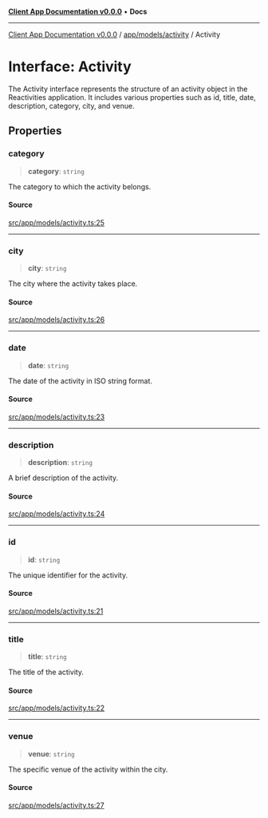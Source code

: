 [**Client App Documentation v0.0.0**](../../../../README.md) • **Docs**

***

[Client App Documentation v0.0.0](../../../../README.md) / [app/models/activity](../README.md) / Activity

# Interface: Activity

The Activity interface represents the structure of an activity object in the Reactivities application.
It includes various properties such as id, title, date, description, category, city, and venue.

## Properties

### category

> **category**: `string`

The category to which the activity belongs.

#### Source

[src/app/models/activity.ts:25](https://github.com/jimmykurian/Reactivities/blob/b7deb33720de249fc2929bf02ab0ec1eb6fc42cc/client-app/src/app/models/activity.ts#L25)

***

### city

> **city**: `string`

The city where the activity takes place.

#### Source

[src/app/models/activity.ts:26](https://github.com/jimmykurian/Reactivities/blob/b7deb33720de249fc2929bf02ab0ec1eb6fc42cc/client-app/src/app/models/activity.ts#L26)

***

### date

> **date**: `string`

The date of the activity in ISO string format.

#### Source

[src/app/models/activity.ts:23](https://github.com/jimmykurian/Reactivities/blob/b7deb33720de249fc2929bf02ab0ec1eb6fc42cc/client-app/src/app/models/activity.ts#L23)

***

### description

> **description**: `string`

A brief description of the activity.

#### Source

[src/app/models/activity.ts:24](https://github.com/jimmykurian/Reactivities/blob/b7deb33720de249fc2929bf02ab0ec1eb6fc42cc/client-app/src/app/models/activity.ts#L24)

***

### id

> **id**: `string`

The unique identifier for the activity.

#### Source

[src/app/models/activity.ts:21](https://github.com/jimmykurian/Reactivities/blob/b7deb33720de249fc2929bf02ab0ec1eb6fc42cc/client-app/src/app/models/activity.ts#L21)

***

### title

> **title**: `string`

The title of the activity.

#### Source

[src/app/models/activity.ts:22](https://github.com/jimmykurian/Reactivities/blob/b7deb33720de249fc2929bf02ab0ec1eb6fc42cc/client-app/src/app/models/activity.ts#L22)

***

### venue

> **venue**: `string`

The specific venue of the activity within the city.

#### Source

[src/app/models/activity.ts:27](https://github.com/jimmykurian/Reactivities/blob/b7deb33720de249fc2929bf02ab0ec1eb6fc42cc/client-app/src/app/models/activity.ts#L27)
